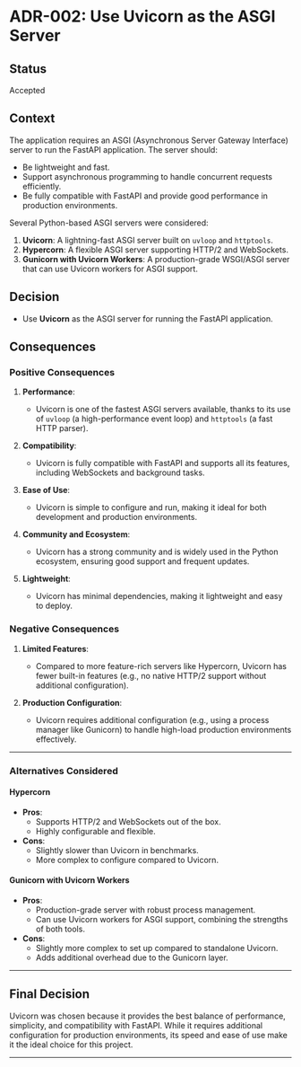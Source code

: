 # ADR-002: Use Uvicorn as the ASGI Server

## Status

Accepted

## Context

The application requires an ASGI (Asynchronous Server Gateway Interface) server to run the FastAPI application. The server should:

- Be lightweight and fast.
- Support asynchronous programming to handle concurrent requests efficiently.
- Be fully compatible with FastAPI and provide good performance in production environments.

Several Python-based ASGI servers were considered:

1. **Uvicorn**: A lightning-fast ASGI server built on `uvloop` and `httptools`.
2. **Hypercorn**: A flexible ASGI server supporting HTTP/2 and WebSockets.
3. **Gunicorn with Uvicorn Workers**: A production-grade WSGI/ASGI server that can use Uvicorn workers for ASGI support.

## Decision

- Use **Uvicorn** as the ASGI server for running the FastAPI application.

## Consequences

### Positive Consequences

1. **Performance**:

   - Uvicorn is one of the fastest ASGI servers available, thanks to its use of `uvloop` (a high-performance event loop) and `httptools` (a fast HTTP parser).

2. **Compatibility**:

   - Uvicorn is fully compatible with FastAPI and supports all its features, including WebSockets and background tasks.

3. **Ease of Use**:

   - Uvicorn is simple to configure and run, making it ideal for both development and production environments.

4. **Community and Ecosystem**:

   - Uvicorn has a strong community and is widely used in the Python ecosystem, ensuring good support and frequent updates.

5. **Lightweight**:
   - Uvicorn has minimal dependencies, making it lightweight and easy to deploy.

### Negative Consequences

1. **Limited Features**:

   - Compared to more feature-rich servers like Hypercorn, Uvicorn has fewer built-in features (e.g., no native HTTP/2 support without additional configuration).

2. **Production Configuration**:
   - Uvicorn requires additional configuration (e.g., using a process manager like Gunicorn) to handle high-load production environments effectively.

---

### Alternatives Considered

#### **Hypercorn**

- **Pros**:
  - Supports HTTP/2 and WebSockets out of the box.
  - Highly configurable and flexible.
- **Cons**:
  - Slightly slower than Uvicorn in benchmarks.
  - More complex to configure compared to Uvicorn.

#### **Gunicorn with Uvicorn Workers**

- **Pros**:
  - Production-grade server with robust process management.
  - Can use Uvicorn workers for ASGI support, combining the strengths of both tools.
- **Cons**:
  - Slightly more complex to set up compared to standalone Uvicorn.
  - Adds additional overhead due to the Gunicorn layer.

---

## Final Decision

Uvicorn was chosen because it provides the best balance of performance, simplicity, and compatibility with FastAPI. While it requires additional configuration for production environments, its speed and ease of use make it the ideal choice for this project.

---
